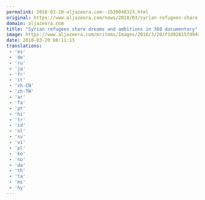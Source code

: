 ```yaml
---
permalink: 2018-03-20-aljazeera.com--1539048323.html
original: https://www.aljazeera.com/news/2018/03/syrian-refugees-share-dreams-ambitions-360-documentary-180320061112914.html
domain: aljazeera.com
title: "Syrian refugees share dreams and ambitions in 360 documentary"
image: https://www.aljazeera.com/mritems/Images/2018/3/20/f1d92815fd9444a18168025707d4264d_18.jpg
date: 2018-03-20 08:11:13
translations: 
 - 'es'
 - 'de'
 - 'ru'
 - 'ja'
 - 'fr'
 - 'it'
 - 'zh-CN'
 - 'zh-TW'
 - 'ar'
 - 'fa'
 - 'pt'
 - 'hi'
 - 'tr'
 - 'id'
 - 'nl'
 - 'sv'
 - 'vi'
 - 'pl'
 - 'ko'
 - 'no'
 - 'da'
 - 'th'
 - 'ta'
 - 'ms'
 - 'hy'
---
```


